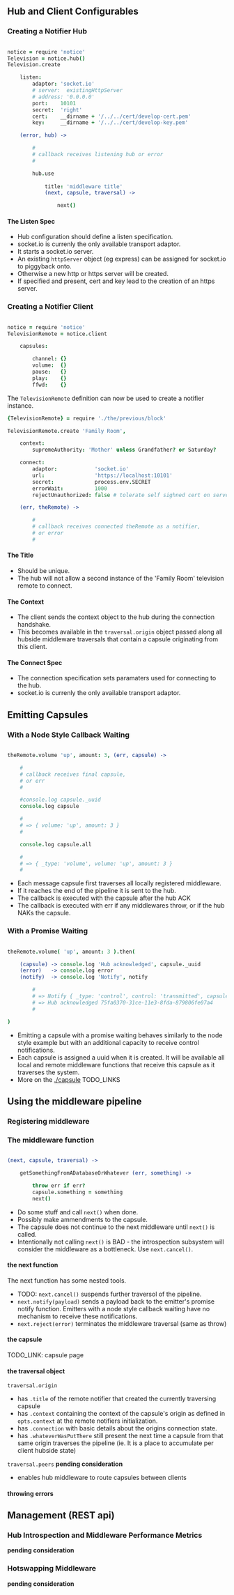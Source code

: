 
Hub and Client Configurables
----------------------------

### Creating a Notifier Hub

```coffee

notice = require 'notice'
Television = notice.hub()
Television.create

    listen:  
        adaptor: 'socket.io'
        # server:  existingHttpServer
        # address: '0.0.0.0'
        port:    10101
        secret:  'right'
        cert:    __dirname + '/../../cert/develop-cert.pem'
        key:     __dirname + '/../../cert/develop-key.pem'

    (error, hub) ->

        #
        # callback receives listening hub or error
        # 

        hub.use 
            
            title: 'middleware title'
            (next, capsule, traversal) -> 

                next()


```

#### The Listen Spec

* Hub configuration should define a listen specification.
* socket.io is currenly the only available transport adaptor.
* It starts a socket.io server.
* An existing `httpServer` object (eg express) can be assigned for socket.io to piggyback onto.
* Otherwise a new http or https server will be created.
* If specified and present, cert and key lead to the creation of an https server.




### Creating a Notifier Client

```coffee

notice = require 'notice'
TelevisionRemote = notice.client

    capsules: 

        channel: {}
        volume:  {}
        pause:   {}
        play:    {}
        ffwd:    {}

```
The `TelevisionRemote` definition can now be used to create a notifier instance.

```coffee
{TelevisionRemote} = require './the/previous/block'

TelevisionRemote.create 'Family Room',

    context: 
        supremeAuthority: 'Mother' unless Grandfather? or Saturday?

    connect: 
        adaptor:            'socket.io'
        url:                'https://localhost:10101'
        secret:             process.env.SECRET
        errorWait:          1000
        rejectUnauthorized: false # tolerate self sighned cert on serverside

    (err, theRemote) -> 

        #
        # callback receives connected theRemote as a notifier,
        # or error
        #

```

#### The Title

* Should be unique. 
* The hub will not allow a second instance of the 'Family Room' television remote to connect.

#### The Context

* The client sends the context object to the hub during the connection handshake.
* This becomes available in the `traversal.origin` object passed along all hubside middleware traversals that contain a capsule originating from this client.

#### The Connect Spec

* The connection specification sets paramaters used for connecting to the hub. 
* socket.io is currenly the only available transport adaptor.


Emitting Capsules
-----------------

### With a Node Style Callback Waiting

```coffee

theRemote.volume 'up', amount: 3, (err, capsule) -> 

    #
    # callback receives final capsule,
    # or err
    #

    #console.log capsule._uuid
    console.log capsule

    #
    # => { volume: 'up', amount: 3 }
    # 

    console.log capsule.all 

    #
    # => { _type: 'volume', volume: 'up', amount: 3 }
    # 

```

* Each message capsule first traverses all locally registered middleware.
* If it reaches the end of the pipeline it is sent to the hub.
* The callback is executed with the capsule after the hub ACK
* The callback is executed with err if any middlewares throw, or if the hub NAKs the capsule.

### With a Promise Waiting

```coffee

theRemote.volume( 'up', amount: 3 ).then(

    (capsule) -> console.log 'Hub acknowledged', capsule._uuid
    (error)   -> console.log error
    (notify)  -> console.log 'Notify', notify 

        # 
        # => Notify { _type: 'control', control: 'transmitted', capsule: ...
        # => Hub acknowledged 75fa0370-31ce-11e3-8fda-879806fe07a4
        # 

)

```

* Emitting a capsule with a promise waiting behaves similarly to the node style example but with an additional capacity to receive control notifications.
* Each capsule is assigned a uuid when it is created. It will be available all local and remote middleware functions that receive this capsule as it traverses the system.
* More on the [./capsule](./capsule) TODO_LINKS



Using the middleware pipeline
-----------------------------

### Registering middleware


### The middleware function

```coffee

(next, capsule, traversal) -> 

    getSomethingFromADatabaseOrWhatever (err, something) -> 

        throw err if err?
        capsule.something = something
        next()

```

* Do some stuff and call `next()` when done.
* Possibly make ammendments to the capsule.
* The capsule does not continue to the next middleware until `next()` is called.
* Intentionally not calling `next()` is BAD - the introspection subsystem will consider the middleware as a bottleneck. Use `next.cancel()`.


#### the next function

The next function has some nested tools.

* TODO: `next.cancel()` suspends further traversol of the pipeline.
* `next.notify(payload)` sends a payload back to the emitter's promise notify function. Emitters with a node style callback waiting have no mechanism to receive these notifications.
* `next.reject(error)` terminates the middleware traversal (same as throw)

#### the capsule

TODO_LINK: capsule page

#### the traversal object

`traversal.origin`

* has `.title` of the remote notifier that created the currently traversing capsule
* has `.context` containing the context of the capsule's origin as defined in `opts.context` at the remote notifiers initialization. 
* has `.connection` with basic details about the origins connection state.
* has `.whateverWasPutThere` still present the next time a capsule from that same origin traverses the pipeline (ie. It is a place to accumulate per client hubside state)

`traversal.peers` **pending consideration**

* enables hub middleware to route capsules between clients


#### throwing errors


Management (REST api)
---------------------

### Hub Introspection and Middleware Performance Metrics

**pending consideration**

### Hotswapping Middleware

**pending consideration**

